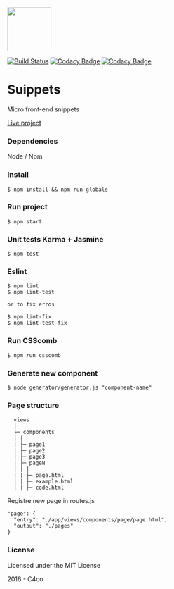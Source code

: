 <img width=100 src="https://dl.dropboxusercontent.com/s/f90hi2k99xxw5xn/suippets-logo.png?dl=0">

[![Build Status](https://travis-ci.org/C4co/suippets.svg?branch=master)](https://travis-ci.org/C4co/suippets)
[![Codacy Badge](https://api.codacy.com/project/badge/Grade/250b64a0bb6b48858fc33a26eaf3f421)](https://www.codacy.com/app/carllos-nc/suippets?utm_source=github.com&amp;utm_medium=referral&amp;utm_content=C4co/suippets&amp;utm_campaign=Badge_Grade)
[![Codacy Badge](https://api.codacy.com/project/badge/Coverage/777cd172e4f34886a25a01e57d9d77f7)](https://www.codacy.com/app/carllos-nc/suippets?utm_source=github.com&amp;utm_medium=referral&amp;utm_content=C4co/suippets&amp;utm_campaign=Badge_Coverage)

# Suippets

Micro front-end snippets

[Live project](https://c4co.github.io/suippets/)

### Dependencies
Node / Npm

### Install
```
$ npm install && npm run globals
```

### Run project
```
$ npm start
```

### Unit tests Karma + Jasmine
```
$ npm test
```

### Eslint
```
$ npm lint
$ npm lint-test

or to fix erros

$ npm lint-fix
$ npm lint-test-fix
```

### Run CSScomb
```
$ npm run csscomb
```

### Generate new component
```
$ node generator/generator.js "component-name"
```

### Page structure
```
  views
  |
  ├─ components
  | |
  | ├─ page1
  | ├─ page2
  | ├─ page3
  | ├─ pageN
  | | |
  | | ├─ page.html
  | | ├─ example.html
  | | ├─ code.html
```

Registre new page in routes.js

````
"page": {
  "entry": "./app/views/components/page/page.html",
  "output": "./pages"
}
````

### License

Licensed under the MIT License

2016 - C4co
